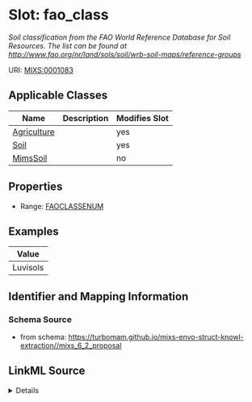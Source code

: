# Slot: fao_class


_Soil classification from the FAO World Reference Database for Soil Resources. The list can be found at http://www.fao.org/nr/land/sols/soil/wrb-soil-maps/reference-groups_



URI: [MIXS:0001083](https://w3id.org/mixs/0001083)



<!-- no inheritance hierarchy -->




## Applicable Classes

| Name | Description | Modifies Slot |
| --- | --- | --- |
[Agriculture](Agriculture.md) |  |  yes  |
[Soil](Soil.md) |  |  yes  |
[MimsSoil](MimsSoil.md) |  |  no  |







## Properties

* Range: [FAOCLASSENUM](FAOCLASSENUM.md)






## Examples

| Value |
| --- |
| Luvisols |

## Identifier and Mapping Information







### Schema Source


* from schema: https://turbomam.github.io/mixs-envo-struct-knowl-extraction//mixs_6_2_proposal




## LinkML Source

<details>
```yaml
name: fao_class
description: Soil classification from the FAO World Reference Database for Soil Resources.
  The list can be found at http://www.fao.org/nr/land/sols/soil/wrb-soil-maps/reference-groups
title: soil_taxonomic/FAO classification
notes:
- classification
examples:
- value: Luvisols
from_schema: https://turbomam.github.io/mixs-envo-struct-knowl-extraction//mixs_6_2_proposal
rank: 1000
slot_uri: MIXS:0001083
multivalued: false
alias: fao_class
domain_of:
- Agriculture
- Soil
range: FAO_CLASS_ENUM

```
</details>
